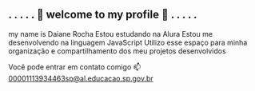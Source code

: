 ## . . . . . 💜 welcome to my profile 💜 . . . . . ##
my name is Daiane Rocha 
Estou estudando na Alura
Estou me desenvolvendo na linguagem JavaScript
Utilizo esse espaço para minha organização e compartilhamento dos meu projetos desenvolvidos

Você pode entrar em contato comigo 📫
00001113934463sp@al.educacao.sp.gov.br

